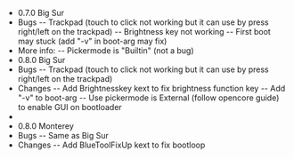 - 0.7.0 Big Sur
- Bugs
-- Trackpad (touch to click not working but it can use by press right/left on the trackpad)
-- Brightness key not working
-- First boot may stuck (add "-v" in boot-arg may fix)
- More info:
-- Pickermode is "Builtin" (not a bug)
- 0.8.0 Big Sur
- Bugs
-- Trackpad (touch to click not working but it can use by press right/left on the trackpad)
- Changes
-- Add Brightnesskey kext to fix brightness function key
-- Add "-v" to boot-arg
-- Use pickermode is External (follow opencore guide) to enable GUI on bootloader
-
- 0.8.0 Monterey
- Bugs
-- Same as Big Sur
- Changes
-- Add BlueToolFixUp kext to fix bootloop
